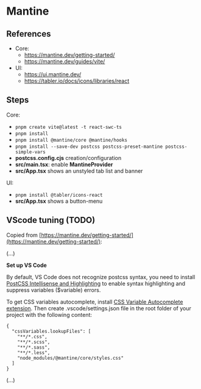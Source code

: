 # Mantine

## References

- Core:
  - https://mantine.dev/getting-started/
  - https://mantine.dev/guides/vite/
- UI:
  - https://ui.mantine.dev/
  - https://tabler.io/docs/icons/libraries/react

## Steps

Core:

- `pnpm create vite@latest -t react-swc-ts`
- `pnpm install`
- `pnpm install @mantine/core @mantine/hooks`
- `pnpm install --save-dev postcss postcss-preset-mantine postcss-simple-vars`
- **postcss.config.cjs** creation/configuration
- **src/main.tsx**: enable **MantineProvider**
- **src/App.tsx** shows an unstyled tab list and banner

UI:

- `pnpm install @tabler/icons-react`
- **src/App.tsx** shows a button-menu

## VScode tuning (TODO)

Copied from [https://mantine.dev/getting-started/](https://mantine.dev/getting-started/):

(...)

**Set up VS Code**

By default, VS Code does not recognize postcss syntax, you need to install [PostCSS Intellisense and Highlighting](https://marketplace.visualstudio.com/items?itemName=vunguyentuan.vscode-postcss) to enable syntax highlighting and suppress variables ($variable) errors.

To get CSS variables autocomplete, install [CSS Variable Autocomplete extension](https://marketplace.visualstudio.com/items?itemName=vunguyentuan.vscode-css-variables). Then create .vscode/settings.json file in the root folder of your project with the following content:

```
{
  "cssVariables.lookupFiles": [
    "**/*.css",
    "**/*.scss",
    "**/*.sass",
    "**/*.less",
    "node_modules/@mantine/core/styles.css"
  ]
}
```

(...)
